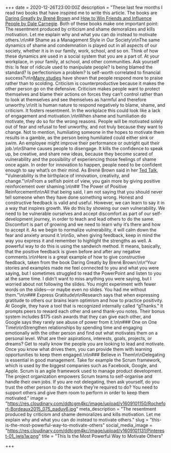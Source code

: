 +++
date = 2020-12-26T23:00:00Z
description = "These last few months I read two books that have inspired me to write this article. The books are [Daring Greatly by Brené Brown](https://www.goodreads.com/book/show/13588356-daring-greatly) and [How to Win Friends and Influence People by Dale Carnegie](https://www.goodreads.com/book/show/4865.How_to_Win_Friends_and_Influence_People). Both of these books make one important point: The resentment produced by criticism and shame demoralizes and kills motivation. Let me explain why and what you can do instead to motivate others.\n\n## Shame as a Management Style in Our Society\n\nThe same dynamics of shame and condemnation is played out in all aspects of our society, whether it is in our family, work, school, and so on. Think of how these dynamics are used in a social system that you are a part of. At your workplace, in your family, at school, and other communities. Ask yourself this: Is fear of ridicule used to manipulate people? Is being blamed the standard? Is perfectionism a problem? Is self-worth correlated to financial success?\n\n[Many studies](https://www.psychologytoday.com/intl/blog/longing-nostalgia/201705/why-shaming-doesnt-work) have shown that people respond more to praise rather than to scolding. Criticism is counterproductive because it makes the other person go on the defensive. Criticism makes people want to protect themselves and blame their actions on forces they can’t control rather than to look at themselves and see themselves as harmful and therefore unworthy.\n\nIt is human nature to respond negatively to blame, shame, and criticism. It fosters resentment. In the workplace this could look like a lack of engagement and motivation.\n\nWhen shame and humiliation do motivate, they do so for the wrong reasons. People will be motivated solely out of fear and refusal to feel unworthy, and not truly because they want to change. Not to mention, humiliating someone in the hopes to motivate them results in a gamble, as the person being humiliated could either sink or swim. An employee might improve their performance or outright quit their job.\n\nShame causes people to disengage. It kills the confidence to speak up, be creative, and share new ideas, because they become scared of vulnerability and the possibility of experiencing those feelings of shame once again. In order for innovation to happen, people need to be confident enough to say what’s on their mind. As Brené Brown said in her [Ted Talk](https://www.youtube.com/watch?v=psN1DORYYV0&feature=youtu.be), \"Vulnerability is the birthplace of innovation, creativity, and change.\"\n\nFrom a selfish point of view, you gain more by giving positive reinforcement over shaming.\n\n## The Power of Positive Reinforcement\n\nAll that being said, I am not saying that you should never tell someone when they have done something wrong. Honest and constructive feedback is valid and useful. However, we can learn to say it in a way that inspires growth. We do this by showing our own vulnerability. We need to be vulnerable ourselves and accept discomfort as part of our self-development journey, in order to teach and lead others to do the same. Discomfort is part of growing and we need to learn why it’s there and how to accept it. As we begin to normalize vulnerability, it will calm down the fear and anxiety around it.\n\nSo, when giving feedback, keep in mind the way you express it and remember to highlight the strengths as well. A powerful way to do this is using the sandwich method. It means, basically, that the positive feedback is given before and after any negative comments.\n\nHere is a great example of how to give constructive feedback, taken from the book Daring Greatly by Brené Brown:\n\n“Your stories and examples made me feel connected to you and what you were saying, but I sometimes struggled to read the PowerPoint and listen to you at the same time. I didn’t want to miss anything you were saying, but I worried about not following the slides. You might experiment with fewer words on the slides—or maybe even no slides. You had me without them.”\n\n### Express Gratitude\n\nResearch says that when expressing gratitude to others our brains learn optimism and how to practice positivity. At Google, they have a tool that is recognized internally called “gThanks.” It prompts peers to reward each other and send thank-you notes. Their bonus system includes $175 cash awards that they can give each other, and Google says they rarely see abuse of power from it.\n\n### One on One Time\n\nStrengthen relationships by spending time and engaging emotionally with the other person and find out what motivates them on a personal level. What are their aspirations, interests, goals, projects, or dreams? Get to really know the people you are looking to lead and motivate. Once you know what drives them, you can provide them with learning opportunities to keep them engaged.\n\n### Believe in Them\n\nDelegating is essential in good management. Take for example the Scrum framework, which is used by the biggest companies such as Facebook, Google, and Apple. Scrum is an agile framework used to manage product development. The project organization empowers Scrum teams to self-organise and handle their own jobs. If you are not delegating, then ask yourself, do you trust the other person to do the work they’re required to do? You need to support others and give them room to perform in order to keep them motivated."
image = "https://res.cloudinary.com/ddtcgm4kc/image/upload/v1609101150/Rochefort-Bordeaux2015_075_paduv6.jpg"
meta_description = "The resentment produced by criticism and shame demoralizes and kills motivation. Let me explain why and what you can do instead to motivate others."
slug = "this-is-the-most-powerful-way-to-motivate-others"
social_media_image = "https://res.cloudinary.com/ddtcgm4kc/image/upload/v1609101131/Pinterest-01_jwis1w.png"
title = "This Is the Most Powerful Way to Motivate Others"

+++
